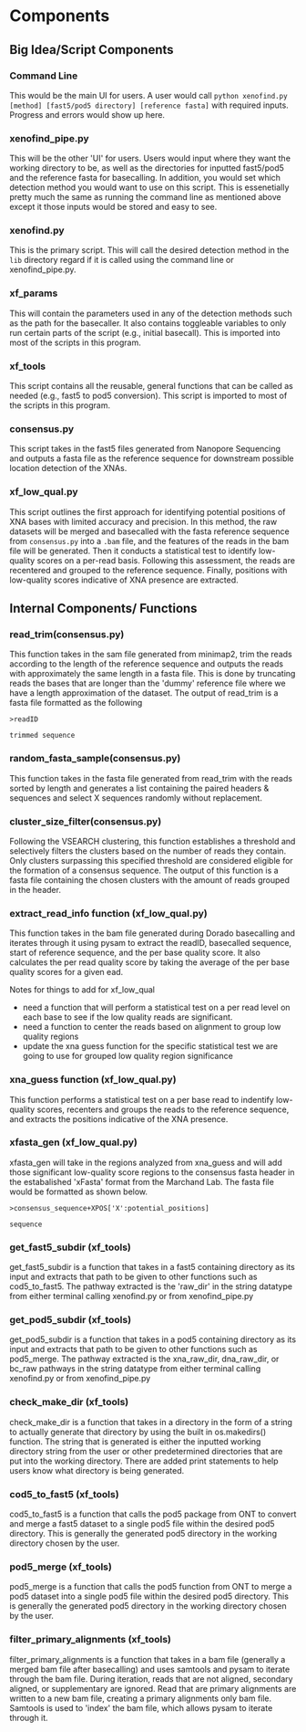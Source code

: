 # Components

## Big Idea/Script Components 

### Command Line 
This would be the main UI for users. A user would call ```python xenofind.py [method] [fast5/pod5 directory] [reference fasta]``` with required inputs. Progress and errors would show up here.

### xenofind_pipe.py 
This will be the other 'UI' for users. Users would input where they want the working directory to be, as well as the directories for inputted fast5/pod5 and the reference fasta for basecalling. In addition, you would set which detection method you would want to use on this script. This is essenetially pretty much the same as running the command line as mentioned above except it those inputs would be stored and easy to see. 

### xenofind.py
This is the primary script. This will call the desired detection method in the ```lib``` directory regard if it is called using the command line or xenofind_pipe.py. 

### xf_params
This will contain the parameters used in any of the detection methods such as the path for the basecaller. It also contains toggleable variables to only run certain parts of the script (e.g., initial basecall). This is imported into most of the scripts in this program. 

### xf_tools 
This script contains all the reusable, general functions that can be called as needed (e.g., fast5 to pod5 conversion). This script is imported to most of the scripts in this program. 

### consensus.py
This script takes in the fast5 files generated from Nanopore Sequencing and outputs a fasta file as the reference sequence for downstream possible location detection of the XNAs.

### xf_low_qual.py
This script outlines the first approach for identifying potential positions of XNA bases with limited accuracy and precision. In this method, the raw datasets will be merged and basecalled with the fasta reference sequence from ```consensus.py``` into a ```.bam``` file, and the features of the reads in the bam file will be generated. Then it conducts a statistical test to identify low-quality scores on a per-read basis. Following this assessment, the reads are recentered and grouped to the reference sequence. Finally, positions with low-quality scores indicative of XNA presence are extracted.

## Internal Components/ Functions 

### read_trim(consensus.py)
This function takes in the sam file generated from minimap2, trim the reads according to the length of the reference sequence and outputs the reads with approximately the same length in a fasta file. This is done by truncating reads the bases that are longer than the 'dummy' reference file where we have a length approximation of the dataset. The output of read_trim is a fasta file formatted as the following 

    >readID

    trimmed sequence

### random_fasta_sample(consensus.py)
This function takes in the fasta file generated from read_trim with the reads sorted by length and generates a list containing the paired headers & sequences and select X sequences randomly without replacement.

### cluster_size_filter(consensus.py)
Following the VSEARCH clustering, this function establishes a threshold and selectively filters the clusters based on the number of reads they contain. Only clusters surpassing this specified threshold are considered eligible for the formation of a consensus sequence. The output of this function is a fasta file containing the chosen clusters with the amount of reads grouped in the header. 

### extract_read_info function (xf_low_qual.py)
This function takes in the bam file generated during Dorado basecalling and iterates through it using pysam to extract the readID, basecalled sequence, start of reference sequence, and the per base quality score. It also calculates the per read quality score by taking the average of the per base quality scores for a given ead.

Notes for things to add for xf_low_qual

- need a function that will perform a statistical test on a per read level on each base to see if the low quality reads are significant. 
- need a function to center the reads based on alignment to group low quality regions 
- update the xna guess function for the specific statistical test we are going to use for grouped low quality region significance 

### xna_guess function (xf_low_qual.py)
This function performs a statistical test on a per base read to indentify low-quality scores, recenters and groups the reads to the reference sequence, and extracts the positions indicative of the XNA presence.

### xfasta_gen (xf_low_qual.py)
xfasta_gen will take in the regions analyzed from xna_guess and will add those significant low-quality score regions to the consensus fasta header in the estabalished 'xFasta' format from the Marchand Lab. The fasta file would be formatted as shown below.

    >consensus_sequence+XPOS['X':potential_positions]
    
    sequence

### get_fast5_subdir (xf_tools)
get_fast5_subdir is a function that takes in a fast5 containing directory as its input and extracts that path to be given to other functions such as cod5_to_fast5. The pathway extracted is the 'raw_dir' in the string datatype from either terminal calling xenofind.py or from xenofind_pipe.py

### get_pod5_subdir (xf_tools)
get_pod5_subdir is a function that takes in a pod5 containing directory as its input and extracts that path to be given to other functions such as pod5_merge. The pathway extracted is the xna_raw_dir, dna_raw_dir, or bc_raw pathways in the string datatype from either terminal calling xenofind.py or from xenofind_pipe.py

### check_make_dir (xf_tools)
check_make_dir is a function that takes in a directory in the form of a string to actually generate that directory by using the built in os.makedirs() function. The string that is generated is either the inputted working directory string from the user or other predetermined directories that are put into the working directory. There are added print statements to help users know what directory is being generated. 

### cod5_to_fast5 (xf_tools)
cod5_to_fast5 is a function that calls the pod5 package from ONT to convert and merge a fast5 dataset to a single pod5 file within the desired pod5 directory. This is generally the generated pod5 directory in the working directory chosen by the user. 

### pod5_merge (xf_tools)
pod5_merge is a function that calls the pod5 function from ONT to merge a pod5 dataset into a single pod5 file within the desired pod5 directory. This is generally the generated pod5 directory in the working directory chosen by the user.

### filter_primary_alignments (xf_tools)
filter_primary_alignments is a function that takes in a bam file (generally a merged bam file after basecalling) and uses samtools and pysam to iterate through the bam file. During iteration, reads that are not aligned, secondary aligned, or supplementary are ignored. Read that are primary alignments are written to a new bam file, creating a primary alignments only bam file. Samtools is used to 'index' the bam file, which allows pysam to iterate through it.